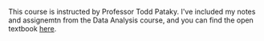 This course is instructed by Professor Todd Pataky. I've included my notes and assignemtn from the Data Analysis course, and you can find the open textbook [here](https://github.com/0todd0000/OpenBook-DataAnalysisPracticeInPythonAndJupyter.git).
